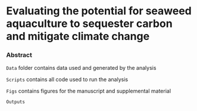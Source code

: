 # Evaluating the potential for seaweed aquaculture to sequester carbon and mitigate climate change


### Abstract


`Data` folder contains data used and generated by the analysis

`Scripts` contains all code used to run the analysis

`Figs` contains figures for the manuscript and supplemental material

`Outputs`